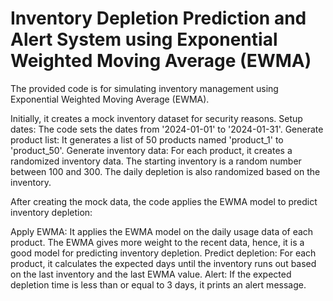 # Inventory Depletion Prediction and Alert System using Exponential Weighted Moving Average (EWMA)

The provided code is for simulating inventory management using Exponential Weighted Moving Average (EWMA). 

Initially, it creates a mock inventory dataset for security reasons.
Setup dates: The code sets the dates from '2024-01-01' to '2024-01-31'.
Generate product list: It generates a list of 50 products named 'product_1' to 'product_50'.
Generate inventory data: For each product, it creates a randomized inventory data. The starting inventory is a random number between 100 and 300. The daily depletion is also randomized based on the inventory.

After creating the mock data, the code applies the EWMA model to predict inventory depletion:

Apply EWMA: It applies the EWMA model on the daily usage data of each product. The EWMA gives more weight to the recent data, hence, it is a good model for predicting inventory depletion.
Predict depletion: For each product, it calculates the expected days until the inventory runs out based on the last inventory and the last EWMA value.
Alert: If the expected depletion time is less than or equal to 3 days, it prints an alert message.
